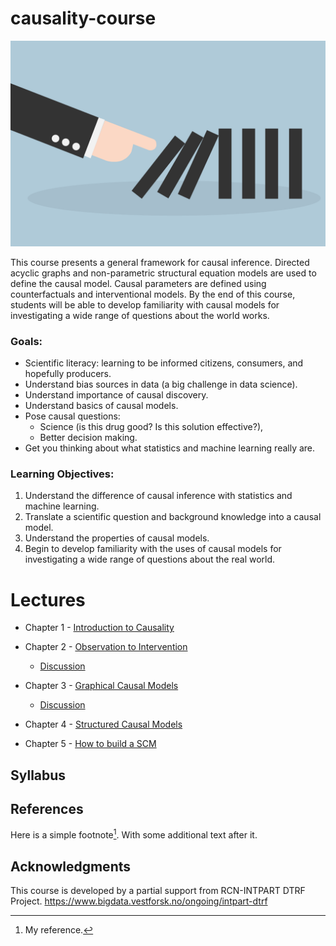 # causality-course

![img](lectures/img/causality_intro_image.png)

This course presents a general framework for causal inference. Directed acyclic graphs and non-parametric structural equation models are used to define the causal model. Causal parameters are defined using counterfactuals and interventional models. By the end of this course, students will be able to develop familiarity with causal models for investigating a wide range of questions about the world works. 

### Goals:
- Scientific literacy: learning to be informed citizens, consumers, and hopefully producers. 
- Understand bias sources in data (a big challenge in data science). 
- Understand importance of causal discovery. 
- Understand basics of causal models. 
- Pose causal questions: 
    - Science (is this drug good? Is this solution effective?), 
    - Better decision making. 
- Get you thinking about what statistics and machine learning really are.  


### Learning Objectives:
1. Understand the difference of causal inference with statistics and machine learning. 
2. Translate a scientific question and background knowledge into a causal model. 
3. Understand the properties of causal models. 
4. Begin to develop familiarity with the uses of causal models for investigating a wide range of questions about the real world. 


# Lectures

- Chapter 1 - [Introduction to Causality](./lectures/CH-1-Introduction-to-Causality.ipynb)

- Chapter 2 - [Observation to Intervention](./lectures/CH-2-Observation-to-Intervention.ipynb)
    - [Discussion](./lectures/CH-2-Discussion-Observation-to-Intervention.ipynb) 

- Chapter 3 - [Graphical Causal Models](./lectures/CH-3-Graphical-Causal-Models.ipynb)
    - [Discussion](./lectures/Discussion-CH-3-Graphical-Causal-Models.ipynb) 

- Chapter 4 - [Structured Causal Models](./lectures/CH-4-SCM.ipynb)

- Chapter 5 - [How to build a SCM](./lectures/CH-5-How-to-build-SCM.ipynb)



## Syllabus

## References

Here is a simple footnote[^1]. With some additional text after it.

[^1]: My reference.

## Acknowledgments

This course is developed by a partial support from RCN-INTPART DTRF Project.
https://www.bigdata.vestforsk.no/ongoing/intpart-dtrf



 
